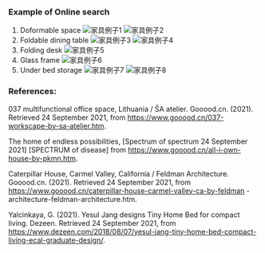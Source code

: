 ### Example of Online search
1. Doformable space
![家具例子1](https://user-images.githubusercontent.com/90564579/134608651-045e8486-02d2-424c-a383-8489eb24152b.jpg)
![家具例子2](https://user-images.githubusercontent.com/90564579/134608658-61435d94-1292-4dc1-b901-e683f01895b1.jpg)
2. Foldable dining table
![家具例子3](https://user-images.githubusercontent.com/90564579/134608814-4dac1188-a616-4e96-84bf-d6f66fe32c72.jpg)
![家具例子4](https://user-images.githubusercontent.com/90564579/134608817-d021f156-30d1-4294-bc77-483884ae5546.jpg)
3. Folding desk
![家具例子5](https://user-images.githubusercontent.com/90564579/134609649-d3637829-7627-4c12-9a22-83d743546f70.jpg)
4. Glass frame
![家具例子6](https://user-images.githubusercontent.com/90564579/134610358-3f2a4733-0970-4fcc-b6dd-4ce2f9354322.jpg)
5. Under bed storage
![家具例子7](https://user-images.githubusercontent.com/90564579/134610689-aa0bf774-363d-4578-bb13-d5391d7656f9.jpg)
![家具例子8](https://user-images.githubusercontent.com/90564579/134610815-9c2b38c3-4ff7-49f1-b1ed-bc849cccd7c6.jpg)

### References:
037 multifunctional office space, Lithuania / ŠA atelier. Gooood.cn. (2021). Retrieved 24 September 2021, from https://www.gooood.cn/037-workscape-by-sa-atelier.htm.

The home of endless possibilities,  [Spectrum of spectrum 24 September 2021] [SPECTRUM of disease]  from https://www.gooood.cn/all-i-own-house-by-pkmn.htm.  

Caterpillar House, Carmel Valley, California / Feldman Architecture. Gooood.cn. (2021). Retrieved 24 September 2021, from https://www.gooood.cn/caterpillar-house-carmel-valley-ca-by-feldman -architecture-feldman-architecture.htm.

Yalcinkaya, G. (2021). Yesul Jang designs Tiny Home Bed for compact living. Dezeen. Retrieved 24 September 2021, from https://www.dezeen.com/2018/08/07/yesul-jang-tiny-home-bed-compact-living-ecal-graduate-design/.
